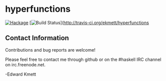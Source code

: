 hyperfunctions
==============

[![Hackage](https://img.shields.io/hackage/v/hyperfunctions.svg)](https://hackage.haskell.org/package/hyperfunctions) [![Build Status](https://secure.travis-ci.org/ekmett/hyperfunctions.png?branch=master)](http://travis-ci.org/ekmett/hyperfunctions

Contact Information
-------------------

Contributions and bug reports are welcome!

Please feel free to contact me through github or on the #haskell IRC channel on irc.freenode.net.

-Edward Kmett
